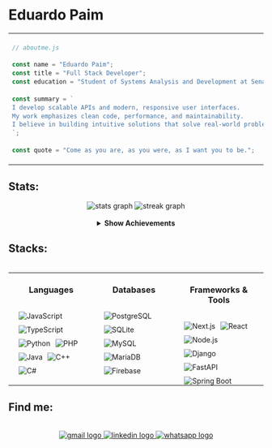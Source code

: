 
<h1 align="left">Eduardo Paim</h1>


<table>
  <tr>
    <td>

```js
// aboutme.js

const name = "Eduardo Paim";
const title = "Full Stack Developer";
const education = "Student of Systems Analysis and Development at Senac RS";

const summary = `
I develop scalable APIs and modern, responsive user interfaces.
My work emphasizes clean code, performance, and maintainability.
I believe in building intuitive solutions that solve real-world problems.
`;

const quote = "Come as you are, as you were, as I want you to be.";

```
</td> 
<td> 
<img height="250" src="ef96b87fbd54e41b145dcaeb1d7cbf8b.gif" /> </td> </tr> </table> 

<h2 align="left">Stats: </h2>



<div align="center">
  <img src="https://github-readme-stats.vercel.app/api?username=Edu-2de&hide_title=true&hide_rank=false&show_icons=true&include_all_commits=true&count_private=true&disable_animations=false&theme=apprentice&locale=en&hide_border=true&order=1" height="150" alt="stats graph"/> 
  <img src="https://streak-stats.demolab.com?user=Edu-2de&locale=en&mode=daily&theme=apprentice&hide_border=true&border_radius=10&order=3" height="150" alt="streak graph"  /><br><br>

  <details>
    <summary><strong>Show Achievements</strong></summary><br>
    <img src="https://github-profile-trophy.vercel.app/?username=Edu-2de&theme=apprentice&title=MultiLanguage,Commits,Issues,PullRequest,Stars,Repositories,Followers,Experience" alt="Achievements" />
  </details>
</div>


<div align="center">

  <h2 align="left" style="width: 100%;">Stacks:</h2>
  <br/>

<table style="width: 100%; margin: 0 auto;">
<tr>
  <td valign="top" style="padding: 0 20px;">
    <h3 align="center" >Languages</h3>
    <br>
    <div align="center" style="display: flex; flex-wrap: wrap; gap: 10px;">
    <img src="https://img.shields.io/badge/JavaScript-262626?style=for-the-badge&logo=javascript&logoColor=ffffaf" alt="JavaScript" />
    <img src="https://img.shields.io/badge/TypeScript-262626?style=for-the-badge&logo=typescript&logoColor=ffffaf" alt="TypeScript" />
    <img src="https://img.shields.io/badge/Python-262626?style=for-the-badge&logo=python&logoColor=ffffaf" alt="Python" />
    <img src="https://img.shields.io/badge/PHP-262626?style=for-the-badge&logo=php&logoColor=ffffaf" alt="PHP" />
    <img src="https://img.shields.io/badge/Java-262626?style=for-the-badge&logo=openjdk&logoColor=ffffaf" alt="Java" />
    <img src="https://img.shields.io/badge/C++-262626?style=for-the-badge&logo=c%2b%2b&logoColor=ffffaf" alt="C++" />
    <img src="https://img.shields.io/badge/C%23-262626?style=for-the-badge&logo=dotnet&logoColor=ffffaf" alt="C#" />
    </div>
  </td>

   <td valign="top" style="padding: 0 20px;">
    <h3 align="center" >Databases</h3>
    <br>
    <div align="center" style="display: flex; flex-wrap: wrap; gap: 10px;">
    <img src="https://img.shields.io/badge/PostgreSQL-262626?style=for-the-badge&logo=postgresql&logoColor=dcdcdc" alt="PostgreSQL" />
    <img src="https://img.shields.io/badge/SQLite-262626?style=for-the-badge&logo=sqlite&logoColor=dcdcdc" alt="SQLite" />
    <img src="https://img.shields.io/badge/MySQL-262626?style=for-the-badge&logo=mysql&logoColor=dcdcdc" alt="MySQL" />
    <img src="https://img.shields.io/badge/MariaDB-262626?style=for-the-badge&logo=mariadb&logoColor=dcdcdc" alt="MariaDB" />
    <img src="https://img.shields.io/badge/Firebase-262626?style=for-the-badge&logo=firebase&logoColor=dcdcdc" alt="Firebase" />
    </div>
  </td>

  <td valign="top" style="padding: 0 20px;">
    <h3 align="center" >Frameworks & Tools</h3>
    <br>
    <div align="center" style="display: flex; flex-wrap: wrap; gap: 10px;">
    <img src="https://img.shields.io/badge/Next.js-262626?style=for-the-badge&logo=next.js&logoColor=ffffaf" alt="Next.js" />
    <img src="https://img.shields.io/badge/React-262626?style=for-the-badge&logo=react&logoColor=ffffaf" alt="React" />
    <img src="https://img.shields.io/badge/Node.js-262626?style=for-the-badge&logo=node.js&logoColor=ffffaf" alt="Node.js" />
    <img src="https://img.shields.io/badge/Django-262626?style=for-the-badge&logo=django&logoColor=ffffaf" alt="Django" />
    <img src="https://img.shields.io/badge/FastAPI-262626?style=for-the-badge&logo=fastapi&logoColor=ffffaf" alt="FastAPI" />
    <img src="https://img.shields.io/badge/SpringBoot-262626?style=for-the-badge&logo=springboot&logoColor=ffffaf" alt="Spring Boot" />
    </div>
  </td>
</tr>
</table>

</div>




<h2 align="left">Find me: </h2>
<br>

<div align="center">
  <a href="https://mail.google.com/mail/?view=cm&fs=1&to=edupaim1712@gmail.com" target="_blank">
    <img src="https://img.shields.io/static/v1?message=Gmail&logo=gmail&label=&color=D14836&logoColor=white&labelColor=&style=for-the-badge" height="50" alt="gmail logo"  />
  </a>
  <a href="https://www.linkedin.com/in/eduardo-paim-a89685341/" target="_blank">
    <img src="https://img.shields.io/static/v1?message=LinkedIn&logo=linkedin&label=&color=0077B5&logoColor=white&labelColor=&style=for-the-badge" height="50" alt="linkedin logo"  />
  </a>
  <a href="https://wa.me/5551992009287" target="_blank">
    <img src="https://img.shields.io/static/v1?message=Whatsapp&logo=whatsapp&label=&color=25D366&logoColor=white&labelColor=&style=for-the-badge" height="50" alt="whatsapp logo"  />
  </a>
</div>




